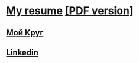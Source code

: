 # [My resume](https://findoss.github.io) [[PDF version]](https://findoss.github.io/public/Nikita_Stroganov_en.pdf)
## [Мой Круг](https://moikrug.ru/findoss)
## [Linkedin](https://www.linkedin.com/in/findoss/)  